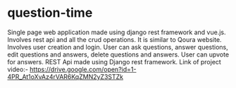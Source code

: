 # question-time
Single page web application made using django rest framework and vue.js. Involves rest api and all the crud operations. It is similar to Qoura
website. Involves user creation and login. User can ask questions, answer questions, edit questions and answers, delete questions and answers.
User can upvote for answers. REST Api made using Django rest framework.
Link of project video:- https://drive.google.com/open?id=1-4PR_At1oXvAz4rVAR6KqZMN2yZ3STZk
